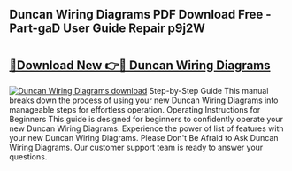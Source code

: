 ## Duncan Wiring Diagrams PDF Download Free - Part-gaD User Guide Repair p9j2W

# <h2><a href="http://dfovf1.blite.top/?on=Duncan+Wiring+Diagrams">🔗Download New 👉🔴 Duncan Wiring Diagrams</a></h2>

[![Duncan Wiring Diagrams download](https://i.imgur.com/lujVjoI.png)](http://dfovf1.blite.top/?on=Duncan+Wiring+Diagrams)
Step-by-Step Guide This manual breaks down the process of using your new Duncan Wiring Diagrams into manageable steps for effortless operation. Operating Instructions for Beginners This guide is designed for beginners to confidently operate your new Duncan Wiring Diagrams. Experience the power of list of features with your new Duncan Wiring Diagrams. Please Don't Be Afraid to Ask Duncan Wiring Diagrams. Our customer support team is ready to answer your questions.
